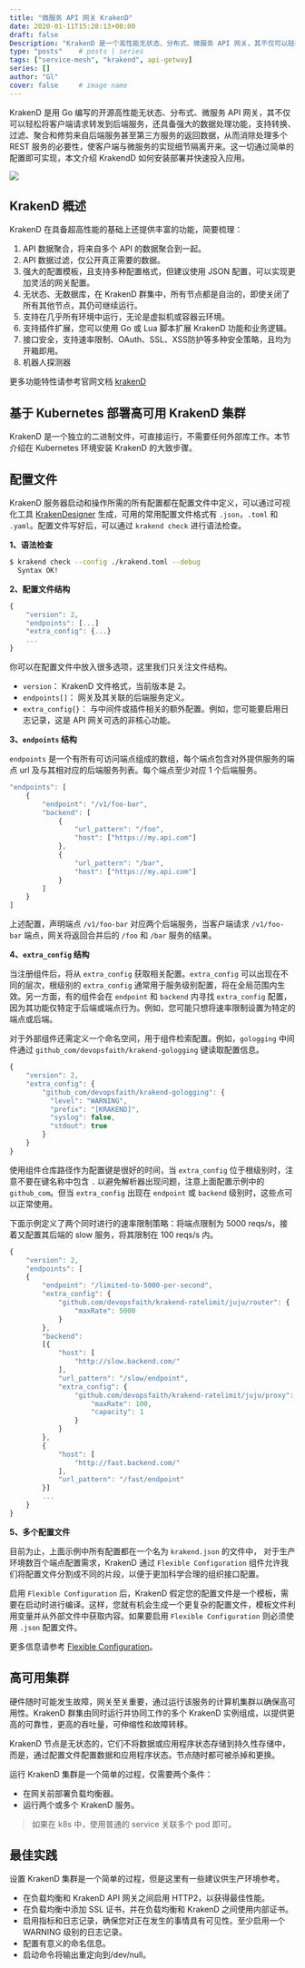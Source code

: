 ```yaml
---
title: "微服务 API 网关 KrakenD"
date: 2020-01-11T15:28:13+08:00
draft: false
Description: "KrakenD 是一个高性能无状态、分布式、微服务 API 网关，其不仅可以轻松将客户端请求转发到后端服务，还具备强大的数据处理功能，支持转换、聚合和修剪来自后端服务甚至第三方服务的返回数据，从而消除处理多个 REST 服务的必要性，使客户端与微服务的实现细节隔离开来。这一切通过简单的配置即可实现，本文介绍 KrakendD 如何安装部署并快速投入应用。"
type: "posts"    # posts | series
tags: ["service-mesh", "krakend", api-getway]
series: []
author: "Gl"
cover: false     # image name
---
```


KrakenD 是用 Go 编写的开源高性能无状态、分布式、微服务 API 网关，其不仅可以轻松将客户端请求转发到后端服务，还具备强大的数据处理功能，支持转换、过滤、聚合和修剪来自后端服务甚至第三方服务的返回数据，从而消除处理多个 REST 服务的必要性，使客户端与微服务的实现细节隔离开来。这一切通过简单的配置即可实现，本文介绍 KrakendD 如何安装部署并快速投入应用。


![](../microservice-api-gateway-kraken.files/KrakendFlow.png)

## KrakenD 概述

KrakenD 在具备超高性能的基础上还提供丰富的功能，简要梳理：

1. API 数据聚合，将来自多个 API 的数据聚合到一起。
1. API 数据过滤，仅公开真正需要的数据。
1. 强大的配置模板，且支持多种配置格式，但建议使用 JSON 配置，可以实现更加灵活的网关配置。
1. 无状态、无数据库，在 KrakenD 群集中，所有节点都是自治的，即使关闭了所有其他节点，其仍可继续运行。
1. 支持在几乎所有环境中运行，无论是虚拟机或容器云环境。
1. 支持插件扩展，您可以使用 Go 或 Lua 脚本扩展 KrakenD 功能和业务逻辑。
1. 接口安全，支持速率限制、OAuth、SSL、XSS防护等多种安全策略，且均为开箱即用。
1. 机器人探测器

更多功能特性请参考官网文档 [krakenD](https://www.krakend.io/)

## 基于 Kubernetes 部署高可用 KrakenD 集群

KrakenD 是一个独立的二进制文件，可直接运行，不需要任何外部库工作。本节介绍在 Kubernetes 环境安装 KrakenD 的大致步骤。

## 配置文件

KrakenD 服务器启动和操作所需的所有配置都在配置文件中定义，可以通过可视化工具 [KrakenDesigner](https://designer.krakend.io/) 生成，可用的常用配置文件格式有 `.json`，`.toml` 和 `.yaml`。配置文件写好后，可以通过 `krakend check` 进行语法检查。

**1、语法检查**

```bash
$ krakend check --config ./krakend.toml --debug 
  Syntax OK! 
```

**2、配置文件结构**

```javascript
{
    "version": 2,
    "endpoints": [...]
    "extra_config": {...}
    ...
}
```

你可以在配置文件中放入很多选项，这里我们只关注文件结构。

- `version`： KrakenD 文件格式，当前版本是 2。
- `endpoints[]`： 网关及其关联的后端服务定义。
- `extra_config{}`： 与中间件或插件相关的额外配置。例如，您可能要启用日志记录，这是 API 网关可选的非核心功能。

**3、`endpoints` 结构**

`endpoints` 是一个有所有可访问端点组成的数组，每个端点包含对外提供服务的端点 url 及与其相对应的后端服务列表。每个端点至少对应 1 个后端服务。

```javascript
"endpoints": [
    {
        "endpoint": "/v1/foo-bar",
        "backend": [
            {
                "url_pattern": "/foo",
                "host": ["https://my.api.com"]
            },
            {
                "url_pattern": "/bar",
                "host": ["https://my.api.com"]
            }
        ]
    }
]
```

上述配置，声明端点 `/v1/foo-bar` 对应两个后端服务，当客户端请求 `/v1/foo-bar` 端点，网关将返回合并后的 `/foo` 和 `/bar` 服务的结果。


**4、`extra_config` 结构**

当注册组件后，将从 `extra_config` 获取相关配置。`extra_config` 可以出现在不同的层次，根级别的 `extra_config` 通常用于服务级别配置，将在全局范围内生效。另一方面，有的组件会在 `endpoint` 和 `backend` 内寻找 `extra_config` 配置，因为其功能仅特定于后端或端点行为。例如，您可能只想将速率限制设置为特定的端点或后端。

对于外部组件还需定义一个命名空间，用于组件检索配置。例如，`gologging` 中间件通过 `github_com/devopsfaith/krakend-gologging` 键读取配置信息。

```js
{
    "version": 2,
    "extra_config": {
        "github_com/devopsfaith/krakend-gologging": {
          "level": "WARNING",
          "prefix": "[KRAKEND]",
          "syslog": false,
          "stdout": true
        }
    }
}
```

使用组件仓库路径作为配置键是很好的时间，当 `extra_config` 位于根级别时，注意不要在键名称中包含 `.` 以避免解析器出现问题，注意上面配置示例中的 `github_com`。但当 `extra_config` 出现在 `endpoint` 或 `backend` 级别时，这些点可以正常使用。

下面示例定义了两个同时进行的速率限制策略：将端点限制为 5000 reqs/s，接着又配置其后端的 slow 服务，将其限制在 100 reqs/s 内。

```js
{
    "version": 2,
    "endpoints": [
    {
        "endpoint": "/limited-to-5000-per-second",
        "extra_config": {
            "github.com/devopsfaith/krakend-ratelimit/juju/router": {
                "maxRate": 5000
            }
        },
        "backend":
        [{
            "host": [
                "http://slow.backend.com/"
            ],
            "url_pattern": "/slow/endpoint",
            "extra_config": {
                "github.com/devopsfaith/krakend-ratelimit/juju/proxy": {
                    "maxRate": 100,
                    "capacity": 1
                }
            }
        },
        {
            "host": [
                "http://fast.backend.com/"
            ],
            "url_pattern": "/fast/endpoint"
        }]
        ...
    }
}
```

**5、多个配置文件**

目前为止，上面示例中所有配置都在一个名为 `krakend.json` 的文件中， 对于生产环境数百个端点配置需求，KrakenD 通过 `Flexible Configuration` 组件允许我们将配置文件分割成不同的片段，以便于更加科学合理的组织接口配置。

启用 `Flexible Configuration` 后，KrakenD 假定您的配置文件是一个模板，需要在启动时进行编译。这样，您就有机会生成一个更复杂的配置文件，模板文件利用变量并从外部文件中获取内容。如果要启用 `Flexible Configuration` 则必须使用 `.json` 配置文件。

更多信息请参考 [Flexible Configuration](https://www.krakend.io/docs/configuration/flexible-config/)。

## 高可用集群

硬件随时可能发生故障，网关至关重要，通过运行该服务的计算机集群以确保高可用性。KrakenD 群集由同时运行并协同工作的多个 KrakenD 实例组成，以提供更高的可靠性，更高的吞吐量，可伸缩性和故障转移。

KrakenD 节点是无状态的，它们不将数据或应用程序状态存储到持久性存储中，而是，通过配置文件配置数据和应用程序状态。节点随时都可被杀掉和更换。

运行 KrakenD 集群是一个简单的过程，仅需要两个条件：

- 在网关前部署负载均衡器。
- 运行两个或多个 KrakenD 服务。

> 如果在 k8s 中，使用普通的 service 关联多个 pod 即可。

## 最佳实践

设置 KrakenD 集群是一个简单的过程，但是这里有一些建议供生产环境参考。

- 在负载均衡和 KrakenD API 网关之间启用 HTTP2，以获得最佳性能。
- 在负载均衡中添加 SSL 证书，并在负载均衡和 KrakenD 之间使用内部证书。
- 启用指标和日志记录，确保您对正在发生的事情具有可见性。至少启用一个 WARNING 级别的日志记录。
- 配置有意义的命名信息。
- 启动命令将输出重定向到/dev/null。